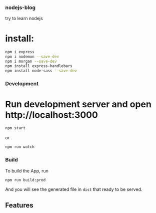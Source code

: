 ### nodejs-blog
try to learn nodejs


# install: 
```bash
npm i express
npm i nodemon --save-dev
npm i morgan --save-dev
npm install express-handlebars
npm install node-sass --save-dev
```

### Development

# Run development server and open http://localhost:3000
```bash
npm start
```
or
```bash
npm run watch
```
### Build

To build the App, run
```bash
npm run build:prod
```

And you will see the generated file in `dist` that ready to be served.

## Features